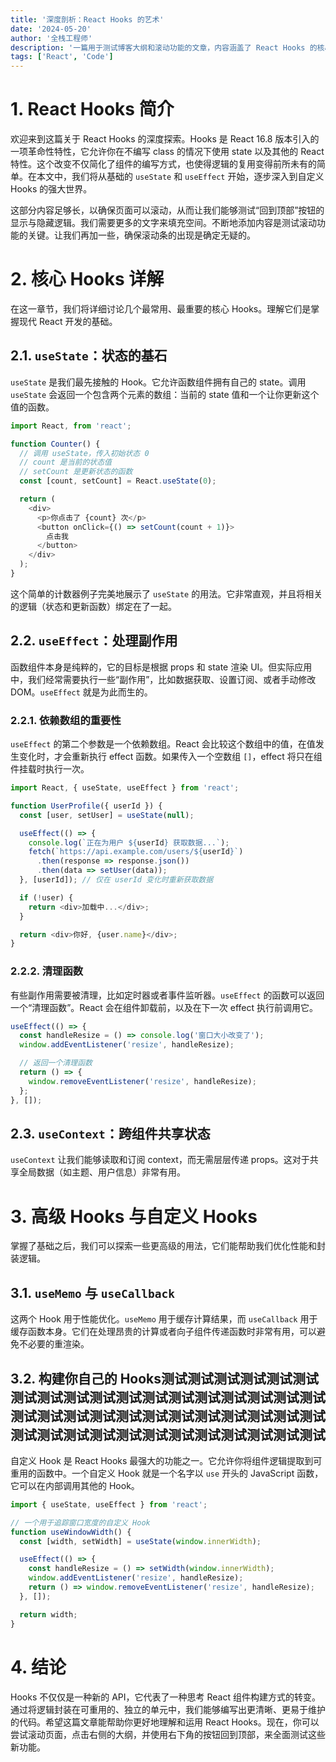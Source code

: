```yaml
---
title: '深度剖析：React Hooks 的艺术'
date: '2024-05-20'
author: '全栈工程师'
description: '一篇用于测试博客大纲和滚动功能的文章，内容涵盖了 React Hooks 的核心概念和高级用法。'
tags: ['React', 'Code']
---
```


# 1. React Hooks 简介

欢迎来到这篇关于 React Hooks 的深度探索。Hooks 是 React 16.8 版本引入的一项革命性特性，它允许你在不编写 class 的情况下使用 state 以及其他的 React 特性。这个改变不仅简化了组件的编写方式，也使得逻辑的复用变得前所未有的简单。在本文中，我们将从基础的 `useState` 和 `useEffect` 开始，逐步深入到自定义 Hooks 的强大世界。

这部分内容足够长，以确保页面可以滚动，从而让我们能够测试“回到顶部”按钮的显示与隐藏逻辑。我们需要更多的文字来填充空间。不断地添加内容是测试滚动功能的关键。让我们再加一些，确保滚动条的出现是确定无疑的。

# 2. 核心 Hooks 详解

在这一章节，我们将详细讨论几个最常用、最重要的核心 Hooks。理解它们是掌握现代 React 开发的基础。

## 2.1. `useState`：状态的基石

`useState` 是我们最先接触的 Hook。它允许函数组件拥有自己的 state。调用 `useState` 会返回一个包含两个元素的数组：当前的 state 值和一个让你更新这个值的函数。

```typescript
import React, from 'react';

function Counter() {
  // 调用 useState，传入初始状态 0
  // count 是当前的状态值
  // setCount 是更新状态的函数
  const [count, setCount] = React.useState(0);

  return (
    <div>
      <p>你点击了 {count} 次</p>
      <button onClick={() => setCount(count + 1)}>
        点击我
      </button>
    </div>
  );
}
```

这个简单的计数器例子完美地展示了 `useState` 的用法。它非常直观，并且将相关的逻辑（状态和更新函数）绑定在了一起。

## 2.2. `useEffect`：处理副作用

函数组件本身是纯粹的，它的目标是根据 props 和 state 渲染 UI。但实际应用中，我们经常需要执行一些“副作用”，比如数据获取、设置订阅、或者手动修改 DOM。`useEffect` 就是为此而生的。

### 2.2.1. 依赖数组的重要性

`useEffect` 的第二个参数是一个依赖数组。React 会比较这个数组中的值，在值发生变化时，才会重新执行 effect 函数。如果传入一个空数组 `[]`，effect 将只在组件挂载时执行一次。

```javascript
import React, { useState, useEffect } from 'react';

function UserProfile({ userId }) {
  const [user, setUser] = useState(null);

  useEffect(() => {
    console.log(`正在为用户 ${userId} 获取数据...`);
    fetch(`https://api.example.com/users/${userId}`)
      .then(response => response.json())
      .then(data => setUser(data));
  }, [userId]); // 仅在 userId 变化时重新获取数据

  if (!user) {
    return <div>加载中...</div>;
  }

  return <div>你好, {user.name}</div>;
}
```

### 2.2.2. 清理函数

有些副作用需要被清理，比如定时器或者事件监听器。`useEffect` 的函数可以返回一个“清理函数”。React 会在组件卸载前，以及在下一次 effect 执行前调用它。

```javascript
useEffect(() => {
  const handleResize = () => console.log('窗口大小改变了');
  window.addEventListener('resize', handleResize);

  // 返回一个清理函数
  return () => {
    window.removeEventListener('resize', handleResize);
  };
}, []);
```

## 2.3. `useContext`：跨组件共享状态

`useContext` 让我们能够读取和订阅 context，而无需层层传递 props。这对于共享全局数据（如主题、用户信息）非常有用。

# 3. 高级 Hooks 与自定义 Hooks

掌握了基础之后，我们可以探索一些更高级的用法，它们能帮助我们优化性能和封装逻辑。

## 3.1. `useMemo` 与 `useCallback`

这两个 Hook 用于性能优化。`useMemo` 用于缓存计算结果，而 `useCallback` 用于缓存函数本身。它们在处理昂贵的计算或者向子组件传递函数时非常有用，可以避免不必要的重渲染。

## 3.2. 构建你自己的 Hooks测试测试测试测试测试测试测试测试测试测试测试测试测试测试测试测试测试测试测试测试测试测试测试测试测试测试测试测试测试测试测试测试测试测试测试测试测试测试测试测试测试测试

自定义 Hook 是 React Hooks 最强大的功能之一。它允许你将组件逻辑提取到可重用的函数中。一个自定义 Hook 就是一个名字以 `use` 开头的 JavaScript 函数，它可以在内部调用其他的 Hook。

```typescript
import { useState, useEffect } from 'react';

// 一个用于追踪窗口宽度的自定义 Hook
function useWindowWidth() {
  const [width, setWidth] = useState(window.innerWidth);

  useEffect(() => {
    const handleResize = () => setWidth(window.innerWidth);
    window.addEventListener('resize', handleResize);
    return () => window.removeEventListener('resize', handleResize);
  }, []);

  return width;
}
```

# 4. 结论

Hooks 不仅仅是一种新的 API，它代表了一种思考 React 组件构建方式的转变。通过将逻辑封装在可重用的、独立的单元中，我们能够编写出更清晰、更易于维护的代码。希望这篇文章能帮助你更好地理解和运用 React Hooks。现在，你可以尝试滚动页面，点击右侧的大纲，并使用右下角的按钮回到顶部，来全面测试这些新功能。
